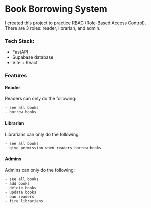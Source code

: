 # Book Borrowing System
I created this project to practice RBAC (Role-Based Access Control). \
There are 3 roles: reader, librarian, and admin.

### Tech Stack:
- FastAPI
- Supabase database
- Vite + React

### Features

#### Reader
Readers can only do the following:
```
- see all books
- borrow books
```

#### Librarian
Librarians can only do the following:
```
- see all books
- give permission when readers borrow books
```

#### Admins
Admins can only do the following:
```
- see all books
- add books
- delete books
- update books
- ban readers
- fire librarians
```
